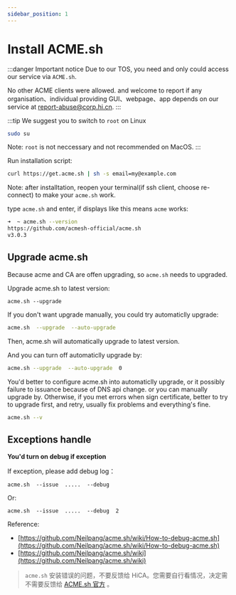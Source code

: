 ```yaml
---
sidebar_position: 1
---
```


# Install ACME.sh

:::danger Important notice
Due to our TOS, you need and only could access our service via `ACME.sh`.

No other ACME clients were allowed. and welcome to report if any organisation、individual providing GUI、webpage、app depends on our service at [report-abuse@corp.hi.cn](mailto:report-abuse@corp.hi.cn).
:::

:::tip
We suggest you to switch to `root` on Linux

```bash
sudo su
```

Note: `root` is not neccessary and not recommended on MacOS.
:::

Run installation script:

```bash
curl https://get.acme.sh | sh -s email=my@example.com
```

Note: after installtation, reopen your terminal(if ssh client, choose re-connect) to make your `acme.sh` work.

type `acme.sh` and enter, if displays like this means `acme` works:

```bash
➜  ~ acme.sh --version
https://github.com/acmesh-official/acme.sh
v3.0.3
```


## Upgrade acme.sh

Because acme and CA are offen upgrading, so `acme.sh` needs to upgraded.

Upgrade acme.sh to latest version:

```
acme.sh --upgrade
```

If you don't want upgrade manually, you could try automaticlly upgrade:

```bash
acme.sh  --upgrade  --auto-upgrade
```

Then, acme.sh will automatically upgrade to latest version.

And you can turn off automaticlly upgrade by:

```bash
acme.sh --upgrade  --auto-upgrade  0
```

You'd better to configure acme.sh into automaticlly upgrade, or it possibly failure to issuance because of DNS api change. or you can manually upgrade by. Otherwise, if you met errors when sign certificate, better to try to upgrade first, and retry, usually fix problems and everything's fine.

```bash
acme.sh --v
```

## Exceptions handle

**You'd turn on debug if exception**

If exception, please add debug log：

```
acme.sh  --issue  .....  --debug
```

Or:

```
acme.sh  --issue  .....  --debug  2
```

Reference: 
- [https://github.com/Neilpang/acme.sh/wiki/How-to-debug-acme.sh](https://github.com/Neilpang/acme.sh/wiki/How-to-debug-acme.sh)
- [https://github.com/Neilpang/acme.sh/wiki](https://github.com/Neilpang/acme.sh/wiki)


> `acme.sh` 安装错误的问题，不要反馈给 HiCA。您需要自行看情况，决定需不需要反馈给 [ACME.sh 官方](https://github.com/acmesh-official/acme.sh/issues/new) 。

